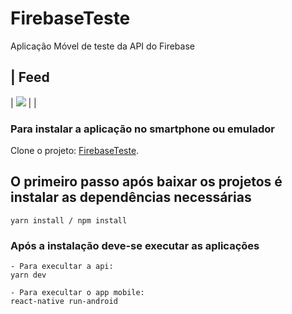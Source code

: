 
# FirebaseTeste

Aplicação Móvel de teste da API do Firebase

| Feed                                                                                                                   
 ------------------------------------------------------------------------------------------
| <img src="https://raw.githubusercontent.com/adailsonaguiar/FirebaseTeste/master/screenshot/Screenshot_20190725_234647.png](https://raw.githubusercontent.com/adailsonaguiar/FirebaseTeste/master/screenshot/Screenshot_20190725_234647.png"> |  |

### Para instalar a aplicação no smartphone ou emulador

Clone o projeto: [FirebaseTeste](https://github.com/adailsonaguiar/FirebaseTeste.git).

## O primeiro passo após baixar os projetos é instalar as dependências necessárias

```
yarn install / npm install
```
### Após a instalação deve-se executar as aplicações
```
- Para execultar a api:
yarn dev
```

```
- Para execultar o app mobile:
react-native run-android
```
